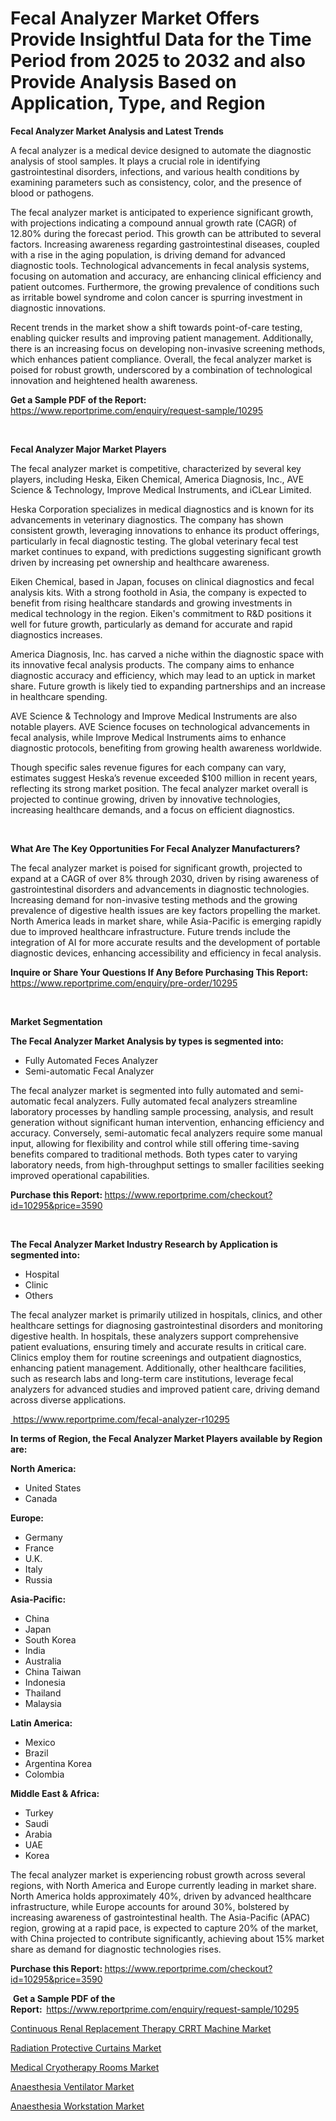 <p><h1>Fecal Analyzer Market Offers Provide Insightful Data for the Time Period from 2025 to 2032 and also Provide Analysis Based on Application, Type, and Region</h1></p><p><strong>Fecal Analyzer Market Analysis and Latest Trends</strong></p>
<p><p>A fecal analyzer is a medical device designed to automate the diagnostic analysis of stool samples. It plays a crucial role in identifying gastrointestinal disorders, infections, and various health conditions by examining parameters such as consistency, color, and the presence of blood or pathogens. </p><p>The fecal analyzer market is anticipated to experience significant growth, with projections indicating a compound annual growth rate (CAGR) of 12.80% during the forecast period. This growth can be attributed to several factors. Increasing awareness regarding gastrointestinal diseases, coupled with a rise in the aging population, is driving demand for advanced diagnostic tools. Technological advancements in fecal analysis systems, focusing on automation and accuracy, are enhancing clinical efficiency and patient outcomes. Furthermore, the growing prevalence of conditions such as irritable bowel syndrome and colon cancer is spurring investment in diagnostic innovations.</p><p>Recent trends in the market show a shift towards point-of-care testing, enabling quicker results and improving patient management. Additionally, there is an increasing focus on developing non-invasive screening methods, which enhances patient compliance. Overall, the fecal analyzer market is poised for robust growth, underscored by a combination of technological innovation and heightened health awareness.</p></p>
<p><strong>Get a Sample PDF of the Report:&nbsp;</strong> <a href="https://www.reportprime.com/enquiry/request-sample/10295?utm_campaign=1108&utm_medium=2&utm_source=Github&utm_content=ia&utm_term=20032025&utm_id=fecal-analyzer">https://www.reportprime.com/enquiry/request-sample/10295</a></p>
<p>&nbsp;</p>
<p><strong>Fecal Analyzer Major Market Players</strong></p>
<p><p>The fecal analyzer market is competitive, characterized by several key players, including Heska, Eiken Chemical, America Diagnosis, Inc., AVE Science & Technology, Improve Medical Instruments, and iCLear Limited. </p><p>Heska Corporation specializes in medical diagnostics and is known for its advancements in veterinary diagnostics. The company has shown consistent growth, leveraging innovations to enhance its product offerings, particularly in fecal diagnostic testing. The global veterinary fecal test market continues to expand, with predictions suggesting significant growth driven by increasing pet ownership and healthcare awareness.</p><p>Eiken Chemical, based in Japan, focuses on clinical diagnostics and fecal analysis kits. With a strong foothold in Asia, the company is expected to benefit from rising healthcare standards and growing investments in medical technology in the region. Eiken's commitment to R&D positions it well for future growth, particularly as demand for accurate and rapid diagnostics increases.</p><p>America Diagnosis, Inc. has carved a niche within the diagnostic space with its innovative fecal analysis products. The company aims to enhance diagnostic accuracy and efficiency, which may lead to an uptick in market share. Future growth is likely tied to expanding partnerships and an increase in healthcare spending.</p><p>AVE Science & Technology and Improve Medical Instruments are also notable players. AVE Science focuses on technological advancements in fecal analysis, while Improve Medical Instruments aims to enhance diagnostic protocols, benefiting from growing health awareness worldwide.</p><p>Though specific sales revenue figures for each company can vary, estimates suggest Heska’s revenue exceeded $100 million in recent years, reflecting its strong market position. The fecal analyzer market overall is projected to continue growing, driven by innovative technologies, increasing healthcare demands, and a focus on efficient diagnostics.</p></p>
<p>&nbsp;</p>
<p><strong>What Are The Key Opportunities For Fecal Analyzer Manufacturers?</strong></p>
<p><p>The fecal analyzer market is poised for significant growth, projected to expand at a CAGR of over 8% through 2030, driven by rising awareness of gastrointestinal disorders and advancements in diagnostic technologies. Increasing demand for non-invasive testing methods and the growing prevalence of digestive health issues are key factors propelling the market. North America leads in market share, while Asia-Pacific is emerging rapidly due to improved healthcare infrastructure. Future trends include the integration of AI for more accurate results and the development of portable diagnostic devices, enhancing accessibility and efficiency in fecal analysis.</p></p>
<p><strong>Inquire or Share Your Questions If Any Before Purchasing This Report:</strong> <a href="https://www.reportprime.com/enquiry/pre-order/10295?utm_campaign=1108&utm_medium=2&utm_source=Github&utm_content=ia&utm_term=20032025&utm_id=fecal-analyzer">https://www.reportprime.com/enquiry/pre-order/10295</a></p>
<p>&nbsp;</p>
<p><strong>Market Segmentation</strong></p>
<p><strong>The Fecal Analyzer Market Analysis by types is segmented into:</strong></p>
<p><ul><li>Fully Automated Feces Analyzer</li><li>Semi-automatic Fecal Analyzer</li></ul></p>
<p><p>The fecal analyzer market is segmented into fully automated and semi-automatic fecal analyzers. Fully automated fecal analyzers streamline laboratory processes by handling sample processing, analysis, and result generation without significant human intervention, enhancing efficiency and accuracy. Conversely, semi-automatic fecal analyzers require some manual input, allowing for flexibility and control while still offering time-saving benefits compared to traditional methods. Both types cater to varying laboratory needs, from high-throughput settings to smaller facilities seeking improved operational capabilities.</p></p>
<p><strong>Purchase this Report:&nbsp;</strong><a href="https://www.reportprime.com/checkout?id=10295&price=3590&utm_campaign=1108&utm_medium=2&utm_source=Github&utm_content=ia&utm_term=20032025&utm_id=fecal-analyzer">https://www.reportprime.com/checkout?id=10295&price=3590</a></p>
<p>&nbsp;</p>
<p><strong>The Fecal Analyzer Market Industry Research by Application is segmented into:</strong></p>
<p><ul><li>Hospital</li><li>Clinic</li><li>Others</li></ul></p>
<p><p>The fecal analyzer market is primarily utilized in hospitals, clinics, and other healthcare settings for diagnosing gastrointestinal disorders and monitoring digestive health. In hospitals, these analyzers support comprehensive patient evaluations, ensuring timely and accurate results in critical care. Clinics employ them for routine screenings and outpatient diagnostics, enhancing patient management. Additionally, other healthcare facilities, such as research labs and long-term care institutions, leverage fecal analyzers for advanced studies and improved patient care, driving demand across diverse applications.</p></p>
<p><a href="https://www.reportprime.com/fecal-analyzer-r10295?utm_campaign=1108&utm_medium=2&utm_source=Github&utm_content=ia&utm_term=20032025&utm_id=fecal-analyzer">&nbsp;https://www.reportprime.com/fecal-analyzer-r10295</a></p>
<p><strong>In terms of Region, the Fecal Analyzer Market Players available by Region are:</strong></p>
<p>
    <p> <strong> North America: </strong>
        <ul>
            <li>United States</li>
            <li>Canada</li>
        </ul>
        </p> 
    <p> <strong> Europe: </strong>
        <ul>
            <li>Germany</li>
            <li>France</li>
            <li>U.K.</li>
            <li>Italy</li>
            <li>Russia</li>
        </ul>
        </p> 
    <p> <strong> Asia-Pacific: </strong>
        <ul>
            <li>China</li>
            <li>Japan</li>
            <li>South Korea</li>
            <li>India</li>
            <li>Australia</li>
            <li>China Taiwan</li>
            <li>Indonesia</li>
            <li>Thailand</li>
            <li>Malaysia</li>
        </ul>
        </p> 
    <p> <strong> Latin America: </strong>
        <ul>
            <li>Mexico</li>
            <li>Brazil</li>
            <li>Argentina Korea</li>
            <li>Colombia</li>
        </ul>
        </p> 
    <p> <strong> Middle East & Africa: </strong>
        <ul>
            <li>Turkey</li>
            <li>Saudi</li>
            <li>Arabia</li>
            <li>UAE</li>
            <li>Korea</li>
        </ul>
    </p>
    </p>
<p><p>The fecal analyzer market is experiencing robust growth across several regions, with North America and Europe currently leading in market share. North America holds approximately 40%, driven by advanced healthcare infrastructure, while Europe accounts for around 30%, bolstered by increasing awareness of gastrointestinal health. The Asia-Pacific (APAC) region, growing at a rapid pace, is expected to capture 20% of the market, with China projected to contribute significantly, achieving about 15% market share as demand for diagnostic technologies rises.</p></p>
<p><strong>Purchase this Report: </strong><a href="https://www.reportprime.com/checkout?id=10295&price=3590&utm_campaign=1108&utm_medium=2&utm_source=Github&utm_content=ia&utm_term=20032025&utm_id=fecal-analyzer">https://www.reportprime.com/checkout?id=10295&price=3590</a></p>
<p>&nbsp;<strong>Get a Sample PDF of the Report:&nbsp;&nbsp;</strong><a href="https://www.reportprime.com/enquiry/request-sample/10295?utm_campaign=1108&utm_medium=2&utm_source=Github&utm_content=ia&utm_term=20032025&utm_id=fecal-analyzer">https://www.reportprime.com/enquiry/request-sample/10295</a></p>
<p><strong></strong></p>
<p><p><a href="https://github.com/chaturberville8181/Market-Research-Report-List-1/blob/main/continuous-renal-replacement-therapy-crrt-machine-market.md?utm_campaign=1108&utm_medium=2&utm_source=Github&utm_content=ia&utm_term=20032025&utm_id=fecal-analyzer">Continuous Renal Replacement Therapy CRRT Machine Market</a></p><p><a href="https://github.com/sherikacas30/Market-Research-Report-List-1/blob/main/radiation-protective-curtains-market.md?utm_campaign=1108&utm_medium=2&utm_source=Github&utm_content=ia&utm_term=20032025&utm_id=fecal-analyzer">Radiation Protective Curtains Market</a></p><p><a href="https://github.com/hannajuana198484/Market-Research-Report-List-1/blob/main/medical-cryotherapy-rooms-market.md?utm_campaign=1108&utm_medium=2&utm_source=Github&utm_content=ia&utm_term=20032025&utm_id=fecal-analyzer">Medical Cryotherapy Rooms Market</a></p><p><a href="https://github.com/oliveroste6/Market-Research-Report-List-1/blob/main/anaesthesia-ventilator-market.md?utm_campaign=1108&utm_medium=2&utm_source=Github&utm_content=ia&utm_term=20032025&utm_id=fecal-analyzer">Anaesthesia Ventilator Market</a></p><p><a href="https://github.com/carendesrochers299/Market-Research-Report-List-1/blob/main/anaesthesia-workstation-market.md?utm_campaign=1108&utm_medium=2&utm_source=Github&utm_content=ia&utm_term=20032025&utm_id=fecal-analyzer">Anaesthesia Workstation Market</a></p></p>